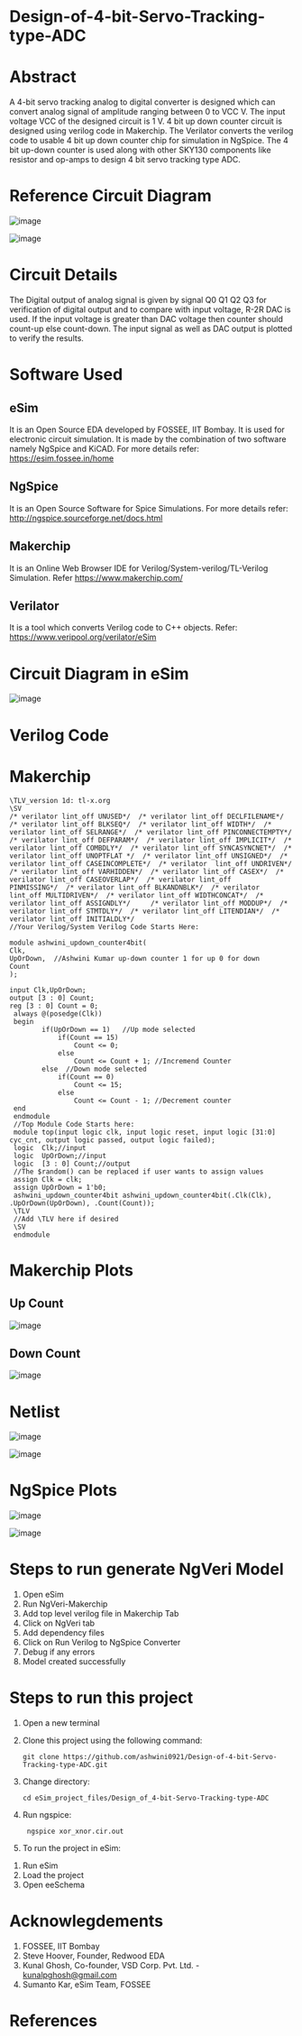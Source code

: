# Design-of-4-bit-Servo-Tracking-type-ADC

# Abstract

A 4-bit servo tracking analog to digital converter is designed which can convert analog signal of amplitude ranging between 0 to VCC V. The input voltage VCC of the designed circuit is 1 V. 4 bit up down counter circuit is designed using verilog code in Makerchip. The Verilator converts the verilog code to usable 4 bit up down counter chip for simulation in NgSpice. The 4 bit up-down counter is used along with other SKY130 components like resistor and op-amps to design 4 bit servo tracking type ADC.

# Reference Circuit Diagram

![image](https://user-images.githubusercontent.com/111654188/194091491-e2120bf8-abbf-48e7-9eab-7db39a4eb186.png)

![image](https://user-images.githubusercontent.com/111654188/194091590-6aa15d46-c45e-4b4d-8123-7f0b0de1ddc9.png)

# Circuit Details

The Digital output of analog signal is given by signal Q0 Q1 Q2 Q3 for verification of digital output and to compare with input voltage, R-2R DAC is used. If the input voltage is greater than DAC voltage then counter should count-up else count-down. The input signal as well as DAC output is plotted to verify the results.

# Software Used

## eSim

It is an Open Source EDA developed by FOSSEE, IIT Bombay. It is used for electronic circuit simulation. It is made by the combination of two software namely NgSpice and KiCAD.
For more details refer:
https://esim.fossee.in/home

## NgSpice

It is an Open Source Software for Spice Simulations. For more details refer:
http://ngspice.sourceforge.net/docs.html

## Makerchip

It is an Online Web Browser IDE for Verilog/System-verilog/TL-Verilog Simulation. Refer
https://www.makerchip.com/

## Verilator

It is a tool which converts Verilog code to C++ objects. Refer: https://www.veripool.org/verilator/eSim

# Circuit Diagram in eSim

![image](https://user-images.githubusercontent.com/111654188/194233346-bcc6ff69-8f89-462e-bdac-a90dd2e5e3ba.png)

# Verilog Code

# Makerchip

    \TLV_version 1d: tl-x.org
    \SV
    /* verilator lint_off UNUSED*/  /* verilator lint_off DECLFILENAME*/  /* verilator lint_off BLKSEQ*/  /* verilator lint_off WIDTH*/  /* verilator lint_off SELRANGE*/  /* verilator lint_off PINCONNECTEMPTY*/  /* verilator lint_off DEFPARAM*/  /* verilator lint_off IMPLICIT*/  /* verilator lint_off COMBDLY*/  /* verilator lint_off SYNCASYNCNET*/  /* verilator lint_off UNOPTFLAT */  /* verilator lint_off UNSIGNED*/  /* verilator lint_off CASEINCOMPLETE*/  /* verilator  lint_off UNDRIVEN*/  /* verilator lint_off VARHIDDEN*/  /* verilator lint_off CASEX*/  /* verilator lint_off CASEOVERLAP*/  /* verilator lint_off     PINMISSING*/  /* verilator lint_off BLKANDNBLK*/  /* verilator lint_off MULTIDRIVEN*/  /* verilator lint_off WIDTHCONCAT*/  /* verilator lint_off ASSIGNDLY*/     /* verilator lint_off MODDUP*/  /* verilator lint_off STMTDLY*/  /* verilator lint_off LITENDIAN*/  /* verilator lint_off INITIALDLY*/ 
    //Your Verilog/System Verilog Code Starts Here:

    module ashwini_updown_counter4bit(
    Clk,
    UpOrDown,  //Ashwini Kumar up-down counter 1 for up 0 for down
    Count
    );
    
    input Clk,UpOrDown;
    output [3 : 0] Count;
    reg [3 : 0] Count = 0;  
     always @(posedge(Clk))
     begin
            if(UpOrDown == 1)   //Up mode selected
                if(Count == 15)
                    Count <= 0;
                else
                    Count <= Count + 1; //Incremend Counter
            else  //Down mode selected
                if(Count == 0)
                    Count <= 15;
                else
                    Count <= Count - 1; //Decrement counter
     end   
     endmodule
     //Top Module Code Starts here:
     module top(input logic clk, input logic reset, input logic [31:0] cyc_cnt, output logic passed, output logic failed);
     logic  Clk;//input
     logic  UpOrDown;//input
     logic  [3 : 0] Count;//output
     //The $random() can be replaced if user wants to assign values
     assign Clk = clk;
     assign UpOrDown = 1'b0;
     ashwini_updown_counter4bit ashwini_updown_counter4bit(.Clk(Clk), .UpOrDown(UpOrDown), .Count(Count));
     \TLV
     //Add \TLV here if desired                                     
     \SV
     endmodule

# Makerchip Plots

## Up Count

![image](https://user-images.githubusercontent.com/111654188/194245746-8f000f2a-f53b-4c1c-a4e4-2905b97647f4.png)

## Down Count

![image](https://user-images.githubusercontent.com/111654188/194245244-1b68f937-72f8-4f1d-b483-fb76f382fc15.png)

# Netlist

![image](https://user-images.githubusercontent.com/111654188/194375805-48975c66-c75e-4c05-a468-5647711157eb.png)

![image](https://user-images.githubusercontent.com/111654188/194375871-3b4f58ec-680a-4cb2-91ca-a8935960fbcf.png)

# NgSpice Plots

![image](https://user-images.githubusercontent.com/111654188/194373619-11f1ff78-a4f0-40ba-85fd-cfdbf2e01219.png)

![image](https://user-images.githubusercontent.com/111654188/194373726-78fb7ff7-21dc-4f7b-9ff5-852b59732b2f.png)

# Steps to run generate NgVeri Model


1. Open eSim
2. Run NgVeri-Makerchip
3. Add top level verilog file in Makerchip Tab
4. Click on NgVeri tab
5. Add dependency files
6. Click on Run Verilog to NgSpice Converter
7. Debug if any errors
8. Model created successfully

# Steps to run this project


1. Open a new terminal
2. Clone this project using the following command:

       git clone https://github.com/ashwini0921/Design-of-4-bit-Servo-Tracking-type-ADC.git
3. Change directory:

       cd eSim_project_files/Design_of_4-bit-Servo-Tracking-type-ADC
4. Run ngspice:

        ngspice xor_xnor.cir.out
5. To run the project in eSim:

1)  Run eSim
2)  Load the project
3)  Open eeSchema

# Acknowlegdements

1. FOSSEE, IIT Bombay
2. Steve Hoover, Founder, Redwood EDA
3. Kunal Ghosh, Co-founder, VSD Corp. Pvt. Ltd. - kunalpghosh@gmail.com
4. Sumanto Kar, eSim Team, FOSSEE

# References


